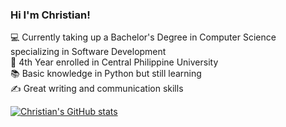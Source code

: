 

### Hi I'm Christian!

💻 Currently taking up a Bachelor's Degree in Computer Science specializing in Software Development</br>
🏫 4th Year enrolled in Central Philippine University</br>
📚 Basic knowledge in Python but still learning</br>
✍️ Great writing and communication skills

[![Christian's GitHub stats](https://github-readme-stats.vercel.app/api?username=lvrjeno)](https://github.com/lvrjeno/github-readme-stats)
